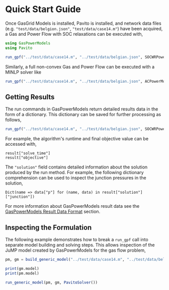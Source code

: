 # Quick Start Guide

Once GasGrid Models is installed, Pavito is installed, and network data files (e.g. `"test/data/belgion.json"`, `"test/data/case14.m"`) have been acquired, a Gas and Power Flow with SOC relaxations can be executed with,

```julia
using GasPowerModels
using Pavito

run_gpf("../test/data/case14.m", "../test/data/belgian.json", SOCWRPowerModel, MISOCPGasModel, PavitoSolver())
```

Similarly, a full non-convex Gas and Power Flow can be executed with a MINLP solver like

```julia
run_gpf("../test/data/case14.m", "../test/data/belgian.json", ACPowerModel, MINLPGasModel, PavitoSolver())
```


## Getting Results

The run commands in GasPowerModels return detailed results data in the form of a dictionary.
This dictionary can be saved for further processing as follows,

```julia
run_gpf("../test/data/case14.m", "../test/data/belgian.json", SOCWRPowerModel, MISOCPGasModel, PavitoSolver())
```

For example, the algorithm's runtime and final objective value can be accessed with,

```
result["solve_time"]
result["objective"]
```

The `"solution"` field contains detailed information about the solution produced by the run method.
For example, the following dictionary comprehension can be used to inspect the junction pressures in the solution,

```
Dict(name => data["p"] for (name, data) in result["solution"]["junction"])
```

For more information about GasPowerModels result data see the [GasPowerModels Result Data Format](@ref) section.


## Inspecting the Formulation
The following example demonstrates how to break a `run_gpf` call into separate model building and solving steps.  This allows inspection of the JuMP model created by GasPowerModels for the gas flow problem,

```julia
pm, gm = build_generic_model("../test/data/case14.m", "../test/data/belgian.json", SOCWRPowerModel, MISOCPGasModel, GasPowerModels.build_gpf)

print(gm.model)
print(pm.model)

run_generic_model(pm, gm, PavitoSolver())
```
